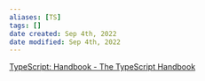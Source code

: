 ```yaml
---
aliases: [TS]
tags: []
date created: Sep 4th, 2022
date modified: Sep 4th, 2022
---
```

[TypeScript: Handbook - The TypeScript Handbook](https://www.typescriptlang.org/docs/handbook/intro.html)